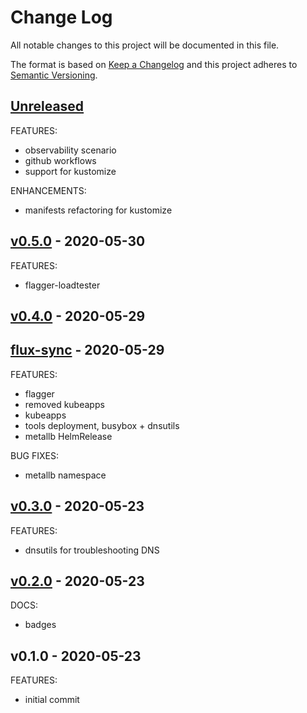 # Change Log

All notable changes to this project will be documented in this file.

The format is based on [Keep a Changelog](http://keepachangelog.com/) and this
project adheres to [Semantic Versioning](http://semver.org/).

<a name="unreleased"></a>
## [Unreleased]
FEATURES:
- observability scenario
- github workflows
- support for kustomize

ENHANCEMENTS:
- manifests refactoring for kustomize


<a name="v0.5.0"></a>
## [v0.5.0] - 2020-05-30
FEATURES:
- flagger-loadtester


<a name="v0.4.0"></a>
## [v0.4.0] - 2020-05-29



<a name="flux-sync"></a>
## [flux-sync] - 2020-05-29
FEATURES:
- flagger
- removed kubeapps
- kubeapps
- tools deployment, busybox + dnsutils
- metallb HelmRelease

BUG FIXES:
- metallb namespace


<a name="v0.3.0"></a>
## [v0.3.0] - 2020-05-23
FEATURES:
- dnsutils for troubleshooting DNS


<a name="v0.2.0"></a>
## [v0.2.0] - 2020-05-23
DOCS:
- badges


<a name="v0.1.0"></a>
## v0.1.0 - 2020-05-23
FEATURES:
- initial commit


[Unreleased]: https://github.com/terraform-aws-modules/terraform-aws-eks/compare/v0.5.0...HEAD
[v0.5.0]: https://github.com/terraform-aws-modules/terraform-aws-eks/compare/v0.4.0...v0.5.0
[v0.4.0]: https://github.com/terraform-aws-modules/terraform-aws-eks/compare/flux-sync...v0.4.0
[flux-sync]: https://github.com/terraform-aws-modules/terraform-aws-eks/compare/v0.3.0...flux-sync
[v0.3.0]: https://github.com/terraform-aws-modules/terraform-aws-eks/compare/v0.2.0...v0.3.0
[v0.2.0]: https://github.com/terraform-aws-modules/terraform-aws-eks/compare/v0.1.0...v0.2.0
